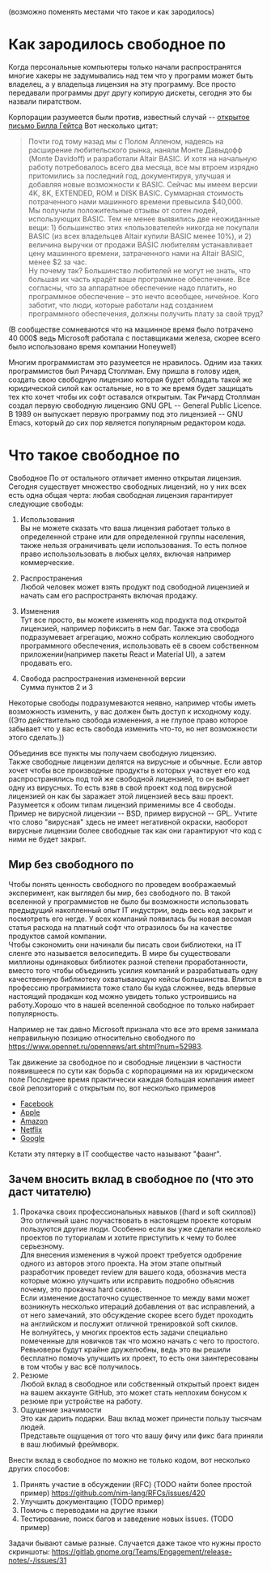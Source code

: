 (возможно поменять местами что такое и как зародилось)

# Как зародилось свободное по

Когда персональные компьютеры только начали распространятся многие хакеры не задумывались над тем что у программ может быть владелец, а у владельца лицензия на эту программу. Все просто передавали программы друг другу копирую дискеты, сегодня это бы назвали пиратством. 

Корпорации разумеется были против, известный случай -- [открытое письмо Билла Гейтса](https://ru.wikipedia.org/wiki/%D0%9E%D1%82%D0%BA%D1%80%D1%8B%D1%82%D0%BE%D0%B5_%D0%BF%D0%B8%D1%81%D1%8C%D0%BC%D0%BE_%D0%BB%D1%8E%D0%B1%D0%B8%D1%82%D0%B5%D0%BB%D1%8F%D0%BC)
Вот несколько цитат:  
>Почти год тому назад мы с Полом Алленом, надеясь на расширение любительского рынка, наняли Монте Давыдофф (Monte Davidoff) и разработали Altair BASIC. И хотя на начальную работу потребовалось всего два месяца, все мы втроем изрядно притомились за последний год, документируя, улучшая и добавляя новые возможности к BASIC. Сейчас мы имеем версии 4K, 8K, EXTENDED, ROM и DISK BASIC. Суммарная стоимость потраченного нами машинного времени превысила $40,000.   
>Мы получили положительные отзывы от сотен людей, использующих BASIC. Тем не менее выявились две неожиданные вещи: 1) большинство этих «пользователей» никогда не покупали BASIC (из всех владельцев Altair купили BASIC менее 10%), и 2) величина выручки от продажи BASIC любителям устанавливает цену машинного времени, затраченного нами на Altair BASIC, менее $2 за час.   
>Ну почему так? Большинство любителей не могут не знать, что большая их часть крадёт ваше программное обеспечение. Все согласны, что за аппаратное обеспечение надо платить, но программное обеспечение – это нечто всеобщее, ничейное. Кого заботит, что люди, которые работали над созданием программного обеспечения, должны получить плату за свой труд?

(В сообществе сомневаются что на машинное время было потрачено 40 000$ ведь Microsoft работала с поставщиками железа, скорее всего было использовано время компании Honeywell)


Многим программистам это разумеется не нравилось. Одним иза таких программистов был Ричард Столлман. Ему пришла в голову идея, создать свою свободную лицензию которая будет обладать такой же юридической силой как остальные, но в то же время будет защищать тех кто хочет чтобы их софт оставался открытым. Так Ричард Столлман создал первую свободную лицензию GNU GPL -- General Public Licence. В 1989 он выпускает первую программу под это лицензией -- GNU Emacs, который до сих пор является популярным редактором кода. 

# Что такое свободное по
Свободное По от остального отличает именно открытая лицензия.
Сегодня существует множество свободных лицензий, но у них всех есть одна общая черта: любая свободная лицензия гарантирует следующие свободы:
1) Использования  
Вы не можете сказать что ваша лицензия работает только в определенной стране или для определенной группы населения, также нельзя ограничивать цели использования. То есть полное право использользовать в любых целях, включая например коммерческие. 

2) Распространения  
Любой человек может взять продукт под свободной лицензией и начать сам его распространять включая продажу. 

3) Изменения  
Тут все просто, вы можете изменять код продукта под открытой лицензией, например пофиксить в нем баг. Также эта свобода подразумевает агрегацию, можно собрать коллекцию свободного программного обеспечения, использовать её в своем собственном приложении(например пакеты React и Material UI), а затем продавать его.

4) Свобода распространения измененной версии  
Сумма пунктов 2 и 3

Некоторые свободы подразумеваются неявно, например чтобы иметь возможность изменить, у вас должен быть доступ к исходному коду. ((Это действительно свобода изменения, а не глупое право которое забывает что у вас есть свобода изменить что-то, но нет возможности этого сделать.))

Объединив все пункты мы получаем свободную лицензию.  
Также свободные лицензии делятся на вирусные и обычные. Если автор хочет чтобы все производные продукты в которых участвует его код распространялись под той же свободной лицензией, то он выбирает одну из вирусных. То есть взяв в свой проект код под вирусной лицензией он как бы заражает этой лицензией весь ваш проект. Разумеется к обоим типам лицензий применимы все 4 свободы. 
Пример не вирусной лицензии -- BSD, пример вирусной -- GPL. Учтите что слово "вирусная" здесь не имеет негативной окраски, наоборот вирусные лицензии более свободные так как они гарантируют что код с ними не будет закрыт.

## Мир без свободного по  
Чтобы понять ценность свободного по проведем воображаемый эксперимент, как выглядел бы мир, без свободного по. В такой вселенной у программистов не было бы возможности использовать предыдущий накопленный опыт IT индустрии, ведь весь код закрыт и посмотреть его негде. У всех компаний появилась бы новая весомая статья расхода на платный софт что отразилось бы на качестве продуктов самой компании.   
Чтобы сэкономить они начинали бы писать свои библиотеки, на IT сленге это называется велосипедить. В мире бы существовали миллионы одинаковых библиотек разной степени проработанности, вместо того чтобы объединить усилия компаний и разрабатывать одну качественную библиотеку охватывающую кейсы большинства. Влится в профессию программиста тоже стало бы куда сложнее, ведь впервые настоящий продакшн код можно увидеть только устроившись на работу.Хорошо что в нашей вселенной свободное по только набирает популярность.

Например не так давно Microsoft признала что все это время занимала неправильную позицию относительно свободного по https://www.opennet.ru/opennews/art.shtml?num=52983.

Так движение за свободное по и свободные лицензии в частности  появившееся по сути как борьба с корпорациями на их юридическом поле 
Последнее время практически каждая большая компания имеет свой репозиторий с открытым по, вот несколько примеров
* [Facebook](https://github.com/facebook)
* [Apple](https://github.com/apple)
* [Amazon](https://github.com/amzn)
* [Netflix](https://github.com/Netflix)
* [Google](https://github.com/google)  
  
Кстати эту пятерку в IT сообществе часто называют "фаанг". 

## Зачем вносить вклад в свободное по (что это даст читателю)

1) Прокачка своих профессиональных навыков ((hard и soft скиллов))  
Это отличный шанс поучаствовать в настоящем проекте которым пользуются другие люди. Особенно если вы уже сделали несколько проектов по туториалам и хотите приступить к чему то более серьезному.  
Для внесения изменения в чужой проект требуется одобрение одного из авторов этого проекта. На этом этапе опытный разработчик проведет review для вашего кода, обозначив места которые можно улучшить или исправить подробно объяснив почему, это прокачка hard скилов.  
Если изменение достаточно существенное то между вами может возникнуть несколько итераций добавления от вас исправлений, а от него замечаний, это обсуждение скорее всего будет проходить на английском и послужит отличной тренировкой soft скилов.  
Не волнуйтесь, у многих проектов есть задачи специально помеченные для новичков так что можно начать с чего то простого. Ревьюверы будут крайне дружелюбны, ведь это вы решили бесплатно помочь улучшить их проект, то есть они заинтересованы в том чтобы у вас всё получилось.
3) Резюме  
Любой вклад в свободное или собственный открытый проект виден на вашем аккаунте GitHub, это может стать неплохим бонусом к резюме при устройстве на работу.  
4) Ощущение значимости  
Это как дарить подарки. Ваш вклад может принести пользу тысячам людей.  
Представьте ощущения от того что вашу фичу или фикс бага приняли в ваш любимый фреймворк.  

Внести вклад в свободное по можно не только кодом, вот несколько других способов:
1) Принять участие в обсуждении (RFC) (TODO найти более простой пример)
https://github.com/nim-lang/RFCs/issues/420
2) Улучшить документацию (TODO пример)
3) Помочь с переводами на другие языки
4) Тестирование, поиск багов и заведение новых issues. (TODO пример)  
  
Задачи бывают самые разные. Случается даже такое что нужны просто скриншоты: https://gitlab.gnome.org/Teams/Engagement/release-notes/-/issues/31
